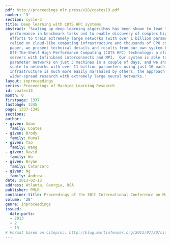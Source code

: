 ```yaml
---
pdf: http://proceedings.mlr.press/v28/coates13.pdf
number: '3'
section: cycle-3
title: Deep learning with COTS HPC systems
abstract: 'Scaling up deep learning algorithms has been shown to lead to increased
  performance in benchmark tasks and to enable discovery of complex high-level features.  Recent
  efforts to train extremely large networks (with over 1 billion parameters) have
  relied on cloud-like computing infrastructure and thousands of CPU cores.  In this
  paper, we present technical details and results from our own system based on Commodity
  Off-The-Shelf High Performance Computing (COTS HPC) technology: a cluster of GPU
  servers with Infiniband interconnects and MPI.  Our system is able to train 1 billion
  parameter networks on just 3 machines in a couple of days, and we show that it can
  scale to networks with over 11 billion parameters using just 16 machines.  As this
  infrastructure is much more easily marshaled by others, the approach enables much
  wider-spread research with extremely large neural networks.'
layout: inproceedings
series: Proceedings of Machine Learning Research
id: coates13
month: 0
firstpage: 1337
lastpage: 1345
page: 1337-1345
sections: 
author:
- given: Adam
  family: Coates
- given: Brody
  family: Huval
- given: Tao
  family: Wang
- given: David
  family: Wu
- given: Bryan
  family: Catanzaro
- given: Ng
  family: Andrew
date: 2013-02-13
address: Atlanta, Georgia, USA
publisher: PMLR
container-title: Proceedings of the 30th International Conference on Machine Learning
volume: '28'
genre: inproceedings
issued:
  date-parts:
  - 2013
  - 2
  - 13
# Format based on citeproc: http://blog.martinfenner.org/2013/07/30/citeproc-yaml-for-bibliographies/
---
```

